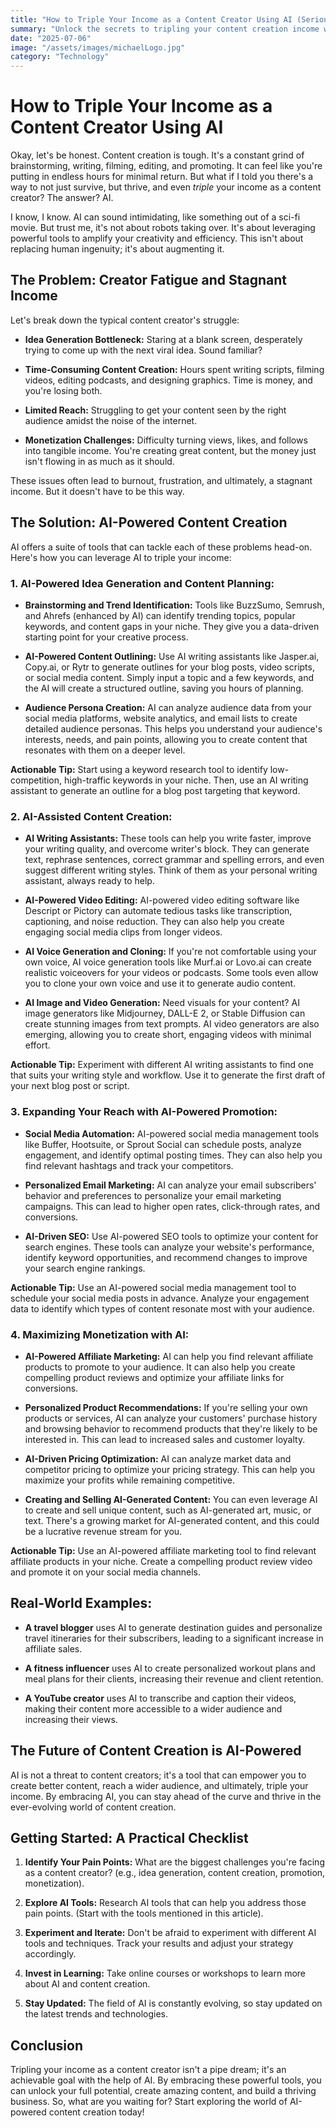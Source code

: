 ```yaml
---
title: "How to Triple Your Income as a Content Creator Using AI (Seriously!)"
summary: "Unlock the secrets to tripling your content creation income with the power of AI. Learn practical strategies, tools, and techniques to boost efficiency, expand your reach, and monetize your content effectively. This guide is your blueprint for creator success in the age of artificial intelligence."
date: "2025-07-06"
image: "/assets/images/michaelLogo.jpg"
category: "Technology"
---
```


# How to Triple Your Income as a Content Creator Using AI

Okay, let's be honest. Content creation is tough. It's a constant grind of brainstorming, writing, filming, editing, and promoting. It can feel like you're putting in endless hours for minimal return. But what if I told you there's a way to not just survive, but thrive, and even _triple_ your income as a content creator? The answer? AI.

I know, I know. AI can sound intimidating, like something out of a sci-fi movie. But trust me, it's not about robots taking over. It's about leveraging powerful tools to amplify your creativity and efficiency. This isn't about replacing human ingenuity; it's about augmenting it.

## The Problem: Creator Fatigue and Stagnant Income

Let's break down the typical content creator's struggle:

- **Idea Generation Bottleneck:** Staring at a blank screen, desperately trying to come up with the next viral idea. Sound familiar?

- **Time-Consuming Content Creation:** Hours spent writing scripts, filming videos, editing podcasts, and designing graphics. Time is money, and you're losing both.

- **Limited Reach:** Struggling to get your content seen by the right audience amidst the noise of the internet.

- **Monetization Challenges:** Difficulty turning views, likes, and follows into tangible income. You're creating great content, but the money just isn't flowing in as much as it should.

These issues often lead to burnout, frustration, and ultimately, a stagnant income. But it doesn't have to be this way.

## The Solution: AI-Powered Content Creation

AI offers a suite of tools that can tackle each of these problems head-on. Here's how you can leverage AI to triple your income:

### 1. AI-Powered Idea Generation and Content Planning:

- **Brainstorming and Trend Identification:** Tools like BuzzSumo, Semrush, and Ahrefs (enhanced by AI) can identify trending topics, popular keywords, and content gaps in your niche. They give you a data-driven starting point for your creative process.

- **AI-Powered Content Outlining:** Use AI writing assistants like Jasper.ai, Copy.ai, or Rytr to generate outlines for your blog posts, video scripts, or social media content. Simply input a topic and a few keywords, and the AI will create a structured outline, saving you hours of planning.

- **Audience Persona Creation:** AI can analyze audience data from your social media platforms, website analytics, and email lists to create detailed audience personas. This helps you understand your audience's interests, needs, and pain points, allowing you to create content that resonates with them on a deeper level.

**Actionable Tip:** Start using a keyword research tool to identify low-competition, high-traffic keywords in your niche. Then, use an AI writing assistant to generate an outline for a blog post targeting that keyword.

### 2. AI-Assisted Content Creation:

- **AI Writing Assistants:** These tools can help you write faster, improve your writing quality, and overcome writer's block. They can generate text, rephrase sentences, correct grammar and spelling errors, and even suggest different writing styles. Think of them as your personal writing assistant, always ready to help.

- **AI-Powered Video Editing:** AI-powered video editing software like Descript or Pictory can automate tedious tasks like transcription, captioning, and noise reduction. They can also help you create engaging social media clips from longer videos.

- **AI Voice Generation and Cloning:** If you're not comfortable using your own voice, AI voice generation tools like Murf.ai or Lovo.ai can create realistic voiceovers for your videos or podcasts. Some tools even allow you to clone your own voice and use it to generate audio content.

- **AI Image and Video Generation:** Need visuals for your content? AI image generators like Midjourney, DALL-E 2, or Stable Diffusion can create stunning images from text prompts. AI video generators are also emerging, allowing you to create short, engaging videos with minimal effort.

**Actionable Tip:** Experiment with different AI writing assistants to find one that suits your writing style and workflow. Use it to generate the first draft of your next blog post or script.

### 3. Expanding Your Reach with AI-Powered Promotion:

- **Social Media Automation:** AI-powered social media management tools like Buffer, Hootsuite, or Sprout Social can schedule posts, analyze engagement, and identify optimal posting times. They can also help you find relevant hashtags and track your competitors.

- **Personalized Email Marketing:** AI can analyze your email subscribers' behavior and preferences to personalize your email marketing campaigns. This can lead to higher open rates, click-through rates, and conversions.

- **AI-Driven SEO:** Use AI-powered SEO tools to optimize your content for search engines. These tools can analyze your website's performance, identify keyword opportunities, and recommend changes to improve your search engine rankings.

**Actionable Tip:** Use an AI-powered social media management tool to schedule your social media posts in advance. Analyze your engagement data to identify which types of content resonate most with your audience.

### 4. Maximizing Monetization with AI:

- **AI-Powered Affiliate Marketing:** AI can help you find relevant affiliate products to promote to your audience. It can also help you create compelling product reviews and optimize your affiliate links for conversions.

- **Personalized Product Recommendations:** If you're selling your own products or services, AI can analyze your customers' purchase history and browsing behavior to recommend products that they're likely to be interested in. This can lead to increased sales and customer loyalty.

- **AI-Driven Pricing Optimization:** AI can analyze market data and competitor pricing to optimize your pricing strategy. This can help you maximize your profits while remaining competitive.

- **Creating and Selling AI-Generated Content:** You can even leverage AI to create and sell unique content, such as AI-generated art, music, or text. There's a growing market for AI-generated content, and this could be a lucrative revenue stream for you.

**Actionable Tip:** Use an AI-powered affiliate marketing tool to find relevant affiliate products in your niche. Create a compelling product review video and promote it on your social media channels.

## Real-World Examples:

- **A travel blogger** uses AI to generate destination guides and personalize travel itineraries for their subscribers, leading to a significant increase in affiliate sales.

- **A fitness influencer** uses AI to create personalized workout plans and meal plans for their clients, increasing their revenue and client retention.

- **A YouTube creator** uses AI to transcribe and caption their videos, making their content more accessible to a wider audience and increasing their views.

## The Future of Content Creation is AI-Powered

AI is not a threat to content creators; it's a tool that can empower you to create better content, reach a wider audience, and ultimately, triple your income. By embracing AI, you can stay ahead of the curve and thrive in the ever-evolving world of content creation.

## Getting Started: A Practical Checklist

1.  **Identify Your Pain Points:** What are the biggest challenges you're facing as a content creator? (e.g., idea generation, content creation, promotion, monetization).

2.  **Explore AI Tools:** Research AI tools that can help you address those pain points. (Start with the tools mentioned in this article).

3.  **Experiment and Iterate:** Don't be afraid to experiment with different AI tools and techniques. Track your results and adjust your strategy accordingly.

4.  **Invest in Learning:** Take online courses or workshops to learn more about AI and content creation.

5.  **Stay Updated:** The field of AI is constantly evolving, so stay updated on the latest trends and technologies.

## Conclusion

Tripling your income as a content creator isn't a pipe dream; it's an achievable goal with the help of AI. By embracing these powerful tools, you can unlock your full potential, create amazing content, and build a thriving business. So, what are you waiting for? Start exploring the world of AI-powered content creation today!
